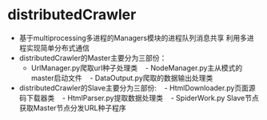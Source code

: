 # distributedCrawler
- 基于multiprocessing多进程的Managers模块的进程队列消息共享
利用多进程实现简单分布式通信
- distributedCrawler的Master主要分为三部份：
    - UrlManager.py爬取url种子处理类
    - NodeManager.py主从模式的master启动文件
    - DataOutput.py爬取的数据输出处理类
- distributedCrawler的Slave主要分为三部份:
    - HtmlDownloader.py页面源码下载器类
    - HtmlParser.py提取数据处理类
    - SpiderWork.py Slave节点获取Master节点分发URL种子程序
